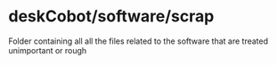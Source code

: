 # deskCobot/software/scrap
Folder containing all all the files related to the software that are treated unimportant or rough 